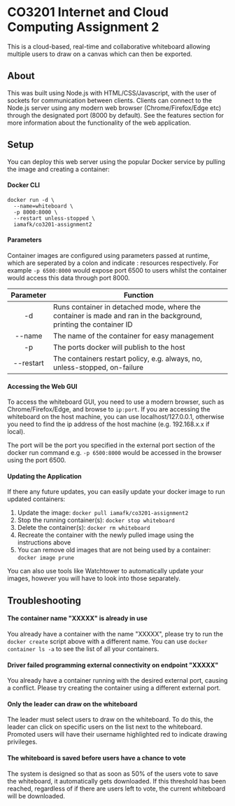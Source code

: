 # CO3201 Internet and Cloud Computing Assignment 2

This is a cloud-based, real-time and collaborative whiteboard allowing multiple users to draw on a canvas which can then be exported.

## About

This was built using Node.js with HTML/CSS/Javascript, with the user of sockets for communication between clients.
Clients can connect to the Node.js server using any modern web browser (Chrome/Firefox/Edge etc) through the designated port (8000 by default).
See the features section for more information about the functionality of the web application.

## Setup

You can deploy this web server using the popular Docker service by pulling the image and creating a container:

#### Docker CLI 
````
docker run -d \
  --name=whiteboard \
  -p 8000:8000 \
  --restart unless-stopped \
  iamafk/co3201-assignment2
````

#### Parameters

Container images are configured using parameters passed at runtime, which are seperated by a colon and indicate <external>:<internal> resources respectively.
For example `-p 6500:8000` would expose port 6500 to users whilst the container would access this data through port 8000.


| Parameter        | Function           |
| :-------------: |-------------|
| -d      | Runs container in detached mode, where the container is made and ran in the background, printing the container ID | 
| --name      | The name of the container for easy management      | 
| -p | The ports docker will publish to the host      | 
| --restart | The containers restart policy, e.g. always, no, unless-stopped, on-failure      |

#### Accessing the Web GUI

To access the whiteboard GUI, you need to use a modern browser, such as Chrome/Firefox/Edge, and browse to `ip:port`.
If you are accessing the whiteboard on the host machine, you can use localhost/127.0.0.1, otherwise you need to find the ip address of the host machine (e.g. 192.168.x.x if local).

The port will be the port you specified in the external port section of the docker run command e.g. `-p 6500:8000` would be accessed in the browser using the port 6500.

#### Updating the Application

If there any future updates, you can easily update your docker image to run updated containers:

1. Update the image: `docker pull iamafk/co3201-assignment2`
2. Stop the running container(s): `docker stop whiteboard`
3. Delete the container(s): `docker rm whiteboard`
4. Recreate the container with the newly pulled image using the instructions above
5. You can remove old images that are not being used by a container: `docker image prune`

You can also use tools like Watchtower to automatically update your images, however you will have to look into those separately. 

## Troubleshooting

#### The container name "XXXXX" is already in use

You already have a container with the name "XXXXX", please try to run the `docker create` script above with a different name. You can use `docker container ls -a` to see the list of all your containers.

#### Driver failed programming external connectivity on endpoint "XXXXX"

You already have a container running with the desired external port, causing a conflict. Please try creating the container using a different external port.

#### Only the leader can draw on the whiteboard

The leader must select users to draw on the whiteboard. To do this, the leader can click on specific users on the list next to the whiteboard. Promoted users will have their username highlighted red to indicate drawing privileges.

#### The whiteboard is saved before users have a chance to vote

The system is designed so that as soon as 50% of the users vote to save the whiteboard, it automatically gets downloaded. If this threshold has been reached, regardless of if there are users left to vote, the current whiteboard will be downloaded.